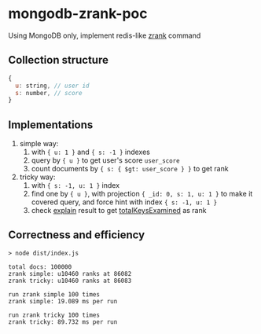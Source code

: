 # mongodb-zrank-poc

Using MongoDB only, implement redis-like [zrank](https://redis.io/commands/zrank) command

## Collection structure

```js
{
  u: string, // user id
  s: number, // score
}
```

## Implementations

1. simple way:
   1. with `{ u: 1 }` and `{ s: -1 }` indexes
   2. query by `{ u }` to get user's score `user_score`
   3. count documents by `{ s: { $gt: user_score } }` to get rank
2. tricky way:
   1. with `{ s: -1, u: 1 }` index
   2. find one by `{ u }`, with projection `{ _id: 0, s: 1, u: 1 }` to make it covered query, and force hint with index `{ s: -1, u: 1 }`
   3. check [explain](https://docs.mongodb.com/v5.0/reference/command/explain/#mongodb-dbcommand-dbcmd.explain) result to get [totalKeysExamined](https://docs.mongodb.com/v5.0/reference/explain-results/#mongodb-data-explain.executionStats.totalKeysExamined) as rank

## Correctness and efficiency

```shell
> node dist/index.js

total docs: 100000
zrank simple: u10460 ranks at 86082
zrank tricky: u10460 ranks at 86083

run zrank simple 100 times
zrank simple: 19.089 ms per run

run zrank tricky 100 times
zrank tricky: 89.732 ms per run
```
